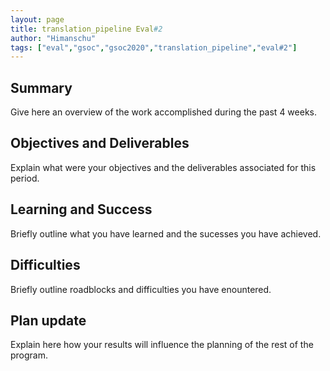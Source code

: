 ```yaml
---
layout: page
title: translation_pipeline Eval#2
author: "Himanschu"
tags: ["eval","gsoc","gsoc2020","translation_pipeline","eval#2"]
---
```


## Summary
Give here an overview of the work accomplished during the past 4 weeks. 

## Objectives and Deliverables
Explain what were your objectives and the deliverables associated for this period.


## Learning and Success
Briefly outline what you have learned and the sucesses you have achieved.

## Difficulties
Briefly outline roadblocks and difficulties you have enountered.

## Plan update
Explain here how your results will influence the planning of the rest of the program.
